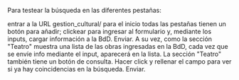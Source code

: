 

Para testear la búsqueda en las diferentes pestañas:

entrar a la URL gestion_cultural/ para el inicio
todas las pestañas tienen un botón para añadir; clickear para ingresar al formulario y, mediante los inputs, cargar información a la BdD. Enviar.
A su vez, como la sección "Teatro" muestra una lista de las obras ingresadas en la BdD, cada vez que se envíe info mediante el input, aparecerá en la lista.
La sección "Teatro" también tiene un botón de consulta. Hacer click y rellenar el campo para ver si ya hay coincidencias en la búsqueda. Enviar.
